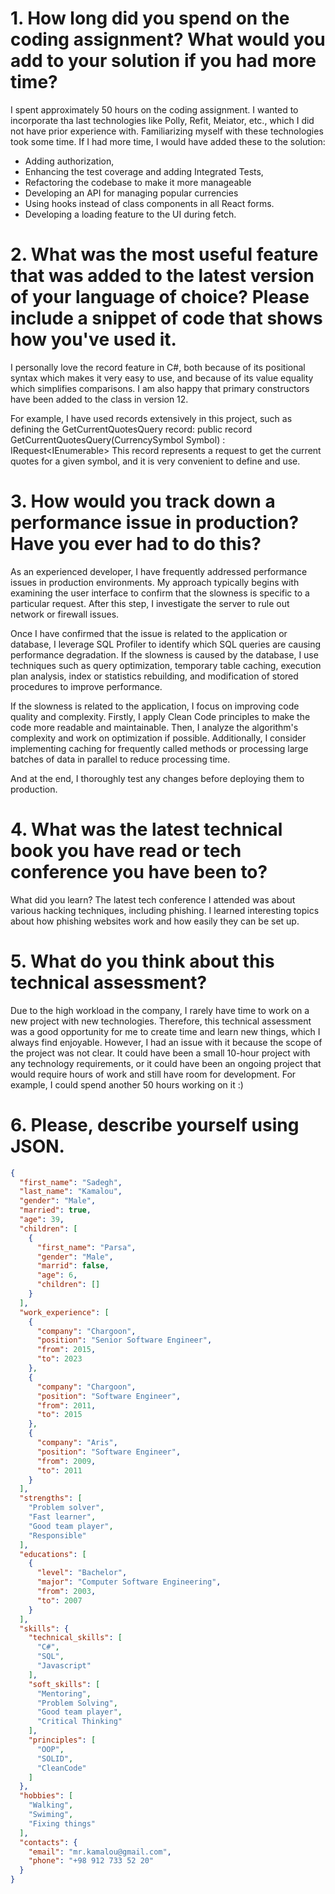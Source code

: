 # 1. How long did you spend on the coding assignment? What would you add to your solution if you had more time? 

I spent approximately 50 hours on the coding assignment.
I wanted to incorporate tha last technologies like Polly, Refit, Meiator, etc., which I did not have prior experience with. Familiarizing myself with these technologies took some time.
If I had more time, I would have added these to the solution:
- Adding authorization, 
- Enhancing the test coverage and adding Integrated Tests, 
- Refactoring the codebase to make it more manageable
- Developing an API for managing popular currencies
- Using hooks instead of class components in all React forms. 
- Developing a loading feature to the UI during fetch.



# 2. What was the most useful feature that was added to the latest version of your language of choice? Please include a snippet of code that shows how you've used it.

I personally love the record feature in C#, both because of its positional syntax which makes it very easy to use, and because of its value equality which simplifies comparisons.
I am also happy that primary constructors have been added to the class in version 12.

For example, I have used records extensively in this project, such as defining the GetCurrentQuotesQuery record:
public record GetCurrentQuotesQuery(CurrencySymbol Symbol) : IRequest<IEnumerable<CryptoCurrencyQuoteDto>>
This record represents a request to get the current quotes for a given symbol, and it is very convenient to define and use.



# 3. How would you track down a performance issue in production? Have you ever had to do this?
As an experienced developer, I have frequently addressed performance issues in production environments. My approach typically begins with examining the user interface to confirm that the slowness is specific to a particular request. After this step, I investigate the server to rule out network or firewall issues.

Once I have confirmed that the issue is related to the application or database, I leverage SQL Profiler to identify which SQL queries are causing performance degradation.
If the slowness is caused by the database, I use techniques such as query optimization, temporary table caching, execution plan analysis, index or statistics rebuilding, and modification of stored procedures to improve performance.

If the slowness is related to the application, I focus on improving code quality and complexity. Firstly, I apply Clean Code principles to make the code more readable and maintainable. Then, I analyze the algorithm's complexity and work on optimization if possible. Additionally, I consider implementing caching for frequently called methods or processing large batches of data in parallel to reduce processing time.

And at the end, I thoroughly test any changes before deploying them to production.



# 4. What was the latest technical book you have read or tech conference you have been to?
What did you learn?
The latest tech conference I attended was about various hacking techniques, including phishing. I learned interesting topics about how phishing websites work and how easily they can be set up.



# 5. What do you think about this technical assessment?
Due to the high workload in the company, I rarely have time to work on a new project with new technologies. Therefore, this technical assessment was a good opportunity for me to create time and learn new things, which I always find enjoyable.
However, I had an issue with it because the scope of the project was not clear. It could have been a small 10-hour project with any technology requirements, or it could have been an ongoing project that would require hours of work and still have room for development. For example, I could spend another 50 hours working on it :)



# 6. Please, describe yourself using JSON.
```json
{
  "first_name": "Sadegh",
  "last_name": "Kamalou",
  "gender": "Male",
  "married": true,
  "age": 39,
  "children": [
    {
      "first_name": "Parsa",
      "gender": "Male",
      "marrid": false,
      "age": 6,
      "children": []
    }
  ],
  "work_experience": [
    {
      "company": "Chargoon",
      "position": "Senior Software Engineer",
      "from": 2015,
      "to": 2023
    },
    {
      "company": "Chargoon",
      "position": "Software Engineer",
      "from": 2011,
      "to": 2015
    },
    {
      "company": "Aris",
      "position": "Software Engineer",
      "from": 2009,
      "to": 2011
    }
  ],
  "strengths": [
    "Problem solver",
    "Fast learner",
    "Good team player",
    "Responsible"
  ],
  "educations": [
    {
      "level": "Bachelor",
      "major": "Computer Software Engineering",
      "from": 2003,
      "to": 2007
    }
  ],
  "skills": {
    "technical_skills": [
      "C#",
      "SQL",
      "Javascript"
    ],
    "soft_skills": [
      "Mentoring",
      "Problem Solving",
      "Good team player",
      "Critical Thinking"
    ],
    "principles": [
      "OOP",
      "SOLID",
      "CleanCode"
    ]
  },
  "hobbies": [
    "Walking",
    "Swiming",
    "Fixing things"
  ],
  "contacts": {
    "email": "mr.kamalou@gmail.com",
    "phone": "+98 912 733 52 20"
  }
}
```
